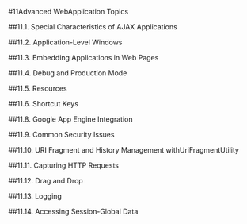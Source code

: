 #11Advanced WebApplication Topics

##11.1. Special Characteristics of AJAX Applications

##11.2. Application-Level Windows

##11.3. Embedding Applications in Web Pages

##11.4. Debug and Production Mode

##11.5. Resources

##11.6. Shortcut Keys

##11.8. Google App Engine Integration

##11.9. Common Security Issues

##11.10. URI Fragment and History Management withUriFragmentUtility

##11.11. Capturing HTTP Requests

##11.12. Drag and Drop

##11.13. Logging

##11.14. Accessing Session-Global Data
